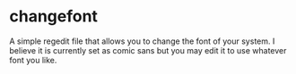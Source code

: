# changefont

A simple regedit file that allows you to change the font of your system.
I believe it is currently set as comic sans but you may edit it to use whatever font you like.
